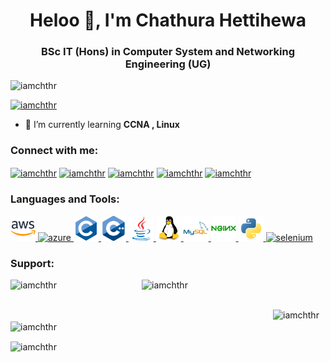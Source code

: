 <h1 align="center">Heloo 👋, I'm Chathura Hettihewa</h1>
<h3 align="center">BSc IT (Hons) in Computer System and Networking Engineering (UG)</h3>

<p align="left"> <img src="https://komarev.com/ghpvc/?username=iamchthr&label=Profile%20views&color=0e75b6&style=flat" alt="iamchthr" /> </p>

<p align="left"> <a href="https://github.com/ryo-ma/github-profile-trophy"><img src="https://github-profile-trophy.vercel.app/?username=iamchthr" alt="iamchthr" /></a> </p>

- 🌱 I’m currently learning **CCNA , Linux**

<h3 align="left">Connect with me:</h3>
<p align="left">
<a href="https://twitter.com/iamchthr" target="blank"><img align="center" src="https://raw.githubusercontent.com/rahuldkjain/github-profile-readme-generator/master/src/images/icons/Social/twitter.svg" alt="iamchthr" height="30" width="40" /></a>
<a href="https://linkedin.com/in/iamchthr" target="blank"><img align="center" src="https://raw.githubusercontent.com/rahuldkjain/github-profile-readme-generator/master/src/images/icons/Social/linked-in-alt.svg" alt="iamchthr" height="30" width="40" /></a>
<a href="https://fb.com/iamchthr" target="blank"><img align="center" src="https://raw.githubusercontent.com/rahuldkjain/github-profile-readme-generator/master/src/images/icons/Social/facebook.svg" alt="iamchthr" height="30" width="40" /></a>
<a href="https://instagram.com/iamchthr" target="blank"><img align="center" src="https://raw.githubusercontent.com/rahuldkjain/github-profile-readme-generator/master/src/images/icons/Social/instagram.svg" alt="iamchthr" height="30" width="40" /></a>
<a href="https://www.youtube.com/c/iamchthr" target="blank"><img align="center" src="https://raw.githubusercontent.com/rahuldkjain/github-profile-readme-generator/master/src/images/icons/Social/youtube.svg" alt="iamchthr" height="30" width="40" /></a>
</p>

<h3 align="left">Languages and Tools:</h3>
<p align="left"> <a href="https://aws.amazon.com" target="_blank" rel="noreferrer"> <img src="https://raw.githubusercontent.com/devicons/devicon/master/icons/amazonwebservices/amazonwebservices-original-wordmark.svg" alt="aws" width="40" height="40"/> </a> <a href="https://azure.microsoft.com/en-in/" target="_blank" rel="noreferrer"> <img src="https://www.vectorlogo.zone/logos/microsoft_azure/microsoft_azure-icon.svg" alt="azure" width="40" height="40"/> </a> <a href="https://www.cprogramming.com/" target="_blank" rel="noreferrer"> <img src="https://raw.githubusercontent.com/devicons/devicon/master/icons/c/c-original.svg" alt="c" width="40" height="40"/> </a> <a href="https://www.w3schools.com/cpp/" target="_blank" rel="noreferrer"> <img src="https://raw.githubusercontent.com/devicons/devicon/master/icons/cplusplus/cplusplus-original.svg" alt="cplusplus" width="40" height="40"/> </a> <a href="https://www.java.com" target="_blank" rel="noreferrer"> <img src="https://raw.githubusercontent.com/devicons/devicon/master/icons/java/java-original.svg" alt="java" width="40" height="40"/> </a> <a href="https://www.linux.org/" target="_blank" rel="noreferrer"> <img src="https://raw.githubusercontent.com/devicons/devicon/master/icons/linux/linux-original.svg" alt="linux" width="40" height="40"/> </a> <a href="https://www.mysql.com/" target="_blank" rel="noreferrer"> <img src="https://raw.githubusercontent.com/devicons/devicon/master/icons/mysql/mysql-original-wordmark.svg" alt="mysql" width="40" height="40"/> </a> <a href="https://www.nginx.com" target="_blank" rel="noreferrer"> <img src="https://raw.githubusercontent.com/devicons/devicon/master/icons/nginx/nginx-original.svg" alt="nginx" width="40" height="40"/> </a> <a href="https://www.python.org" target="_blank" rel="noreferrer"> <img src="https://raw.githubusercontent.com/devicons/devicon/master/icons/python/python-original.svg" alt="python" width="40" height="40"/> </a> <a href="https://www.selenium.dev" target="_blank" rel="noreferrer"> <img src="https://raw.githubusercontent.com/detain/svg-logos/780f25886640cef088af994181646db2f6b1a3f8/svg/selenium-logo.svg" alt="selenium" width="40" height="40"/> </a> </p>

<h3 align="left">Support:</h3>
<p><a href="https://www.buymeacoffee.com/iamchthr"> <img align="left" src="https://cdn.buymeacoffee.com/buttons/v2/default-yellow.png" height="50" width="210" alt="iamchthr" /></a><a href="https://ko-fi.com/iamchthr"> <img align="left" src="https://cdn.ko-fi.com/cdn/kofi3.png?v=3" height="50" width="210" alt="iamchthr" /></a></p><br><br>

<p><img align="left" src="https://github-readme-stats.vercel.app/api/top-langs?username=iamchthr&show_icons=true&locale=en&layout=compact" alt="iamchthr" /></p>

<p><img align="center" src="https://github-readme-stats.vercel.app/api?username=iamchthr&show_icons=true&locale=en" alt="iamchthr" /></p>

<p><img align="center" src="https://github-readme-streak-stats.herokuapp.com/?user=iamchthr&" alt="iamchthr" /></p>
